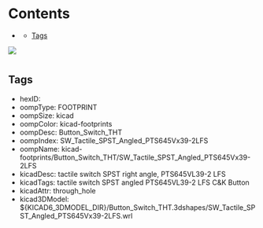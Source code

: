 



Contents
========

* [](#)
	* [Tags](#tags)
  
![][im]
# 

## Tags

- hexID: 
- oompType: FOOTPRINT
- oompSize: kicad
- oompColor: kicad-footprints
- oompDesc: Button_Switch_THT
- oompIndex: SW_Tactile_SPST_Angled_PTS645Vx39-2LFS
- oompName: kicad-footprints/Button_Switch_THT/SW_Tactile_SPST_Angled_PTS645Vx39-2LFS
- kicadDesc: tactile switch SPST right angle, PTS645VL39-2 LFS
- kicadTags: tactile switch SPST angled PTS645VL39-2 LFS C&K Button
- kicadAttr: through_hole
- kicad3DModel: ${KICAD6_3DMODEL_DIR}/Button_Switch_THT.3dshapes/SW_Tactile_SPST_Angled_PTS645Vx39-2LFS.wrl



[im]: image.png
